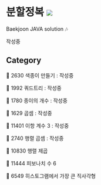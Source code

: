 # 분할정복 <img src = "https://img.shields.io/badge/JAVA-007396?style=for-the-badge&logo=java&logoColor=white">
Baekjoon JAVA solution :notes:

작성중

## Category

:black_square_button: 2630 색종이 만들기 : 작성중

:black_square_button: 1992 쿼드트리 : 작성중

:black_square_button: 1780 종이의 개수 : 작성중

:black_square_button: 1629 곱셈 : 작성중

:black_square_button: 11401 이항 계수 3 : 작성중

:black_square_button: 2740 행렬 곱셈 : 작성중

:black_square_button: 10830 행렬 제곱

:black_square_button: 11444 피보나치 수 6

:black_square_button: 6549 히스토그램에서 가장 큰 직사각형
